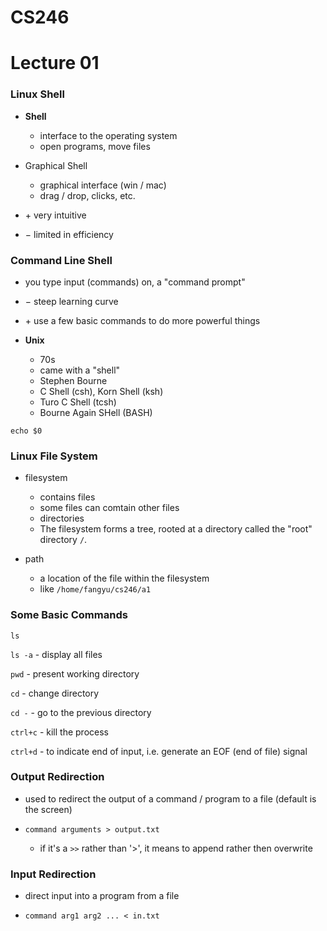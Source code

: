 # CS246
# Lecture 01

### Linux Shell
- **Shell**
	- interface to the operating system
	- open programs, move files

- Graphical Shell 
	- graphical interface (win / mac)
	- drag / drop, clicks, etc.<br>
- $+$ very intuitive
- $-$ limited in efficiency

### Command Line Shell

- you type input (commands) on, a "command prompt"

- $-$ steep learning curve
- $+$ use a few basic commands to do more powerful things

- **Unix**
	- 70s
	- came with a "shell"
	- Stephen Bourne
	- C Shell (csh), Korn Shell (ksh)
	- Turo C Shell (tcsh)
	- Bourne Again SHell (BASH)

`echo $0`


### Linux File System
- filesystem
	- contains files
	- some files can comtain other files
	- directories
	- The filesystem forms a tree, rooted at a directory called the "root" directory `/`.

- path
	- a location of the file within the filesystem
	- like `/home/fangyu/cs246/a1`


### Some Basic Commands

`ls`

`ls -a` - display all files

`pwd` - present working directory

`cd` - change directory

`cd -` - go to the previous directory

`ctrl+c` - kill the process

`ctrl+d` - to indicate end of input, i.e. generate an EOF (end of file) signal 

### Output Redirection

- used to redirect the output of a command / program to a file (default is the screen)

- `command arguments > output.txt`
	- if it's a `>>` rather than '>', it means to append rather then overwrite

### Input Redirection

- direct input into a program from a file

- `command arg1 arg2 ... < in.txt`

